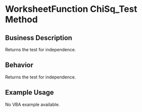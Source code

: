 # WorksheetFunction ChiSq_Test Method

## Business Description
Returns the test for independence.

## Behavior
Returns the test for independence.

## Example Usage
No VBA example available.